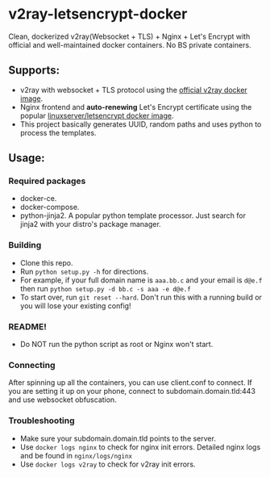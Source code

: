 # v2ray-letsencrypt-docker
Clean, dockerized v2ray(Websocket + TLS) + Nginx + Let's Encrypt with official and well-maintained docker containers. No BS private containers.

## Supports:
- v2ray with websocket + TLS protocol using the [official v2ray docker image](https://hub.docker.com/r/v2ray/official/).
- Nginx frontend and **auto-renewing** Let's Encrypt certificate using the popular [linuxserver/letsencrypt docker image](https://hub.docker.com/r/linuxserver/letsencrypt/).
- This project basically generates UUID, random paths and uses python to process the templates.
## Usage:
### Required packages
- docker-ce.
- docker-compose.
- python-jinja2. A popular python template processor. Just search for jinja2 with your distro's package manager.

### Building
- Clone this repo.
- Run `python setup.py -h` for directions.
- For example, if your full domain name is `aaa.bb.c` and your email is `d@e.f` then run `python setup.py -d bb.c -s aaa -e d@e.f`
- To start over, run `git reset --hard`. Don't run this with a running build or you will lose your existing config!
### README!
- Do NOT run the python script as root or Nginx won't start.

### Connecting
After spinning up all the containers, you can use client.conf to connect. If you are setting it up on your phone, connect to subdomain.domain.tld:443 and use websocket obfuscation.

### Troubleshooting
- Make sure your subdomain.domain.tld points to the server.
- Use `docker logs nginx` to check for nginx init errors. Detailed nginx logs and be found in `nginx/logs/nginx`
- Use `docker logs v2ray` to check for v2ray init errors.